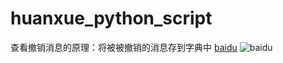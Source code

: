 # huanxue_python_script
查看撤销消息的原理：将被被撤销的消息存到字典中
[baidu](http://baidu.com)
![baidu](http://www.baidu.com/img/bdlogo.gif)
 
